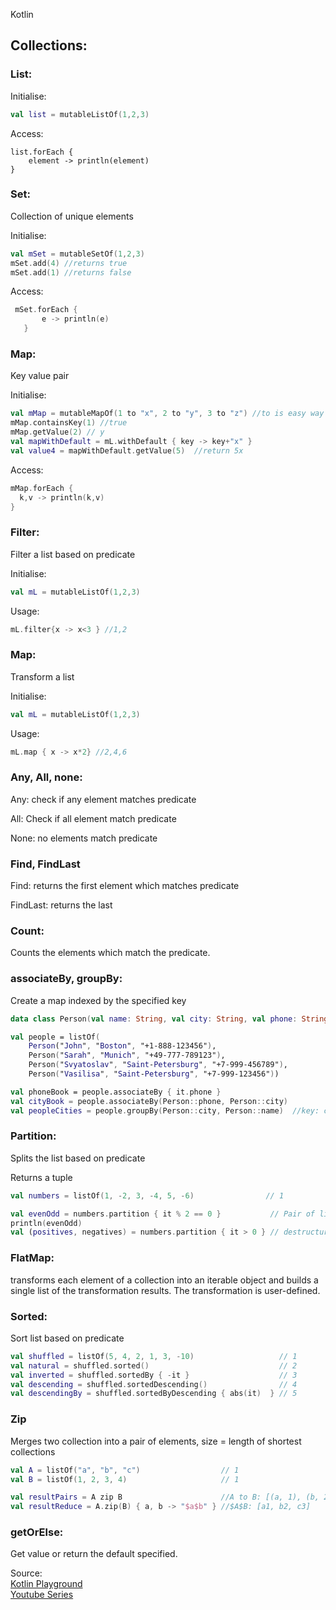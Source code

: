 Kotlin

## Collections:

### List:

Initialise:

```kotlin
val list = mutableListOf(1,2,3)
```

Access:

```
list.forEach {
	element -> println(element)
}
```



### Set:

Collection of unique elements

Initialise:

```kotlin
val mSet = mutableSetOf(1,2,3)
mSet.add(4) //returns true
mSet.add(1) //returns false
```

Access:

```kotlin
 mSet.forEach {
       e -> println(e)
   }
```



### Map:

Key value pair

Initialise:

```kotlin
val mMap = mutableMapOf(1 to "x", 2 to "y", 3 to "z") //to is easy way to map element
mMap.containsKey(1) //true
mMap.getValue(2) // y
val mapWithDefault = mL.withDefault { key -> key+"x" }
val value4 = mapWithDefault.getValue(5)  //return 5x
```

Access:

```kotlin
mMap.forEach {
  k,v -> println(k,v)
}
```



### Filter:

Filter a list based on predicate

Initialise:

```kotlin
val mL = mutableListOf(1,2,3)
```

Usage:

```kotlin
mL.filter{x -> x<3 } //1,2
```



### Map:

Transform a list

Initialise:

```kotlin
val mL = mutableListOf(1,2,3)
```

Usage:

```kotlin
mL.map { x -> x*2} //2,4,6

```



### Any, All, none:

Any: check if any element matches predicate

All: Check if all element match predicate

None: no elements match predicate



### Find, FindLast

Find: returns the first element which matches predicate

FindLast: returns the last



### Count:

Counts the elements which match the predicate.

### associateBy, groupBy:

Create a map indexed by the specified key 

```kotlin
data class Person(val name: String, val city: String, val phone: String) // 1

val people = listOf(                                                     // 2
    Person("John", "Boston", "+1-888-123456"),
    Person("Sarah", "Munich", "+49-777-789123"),
    Person("Svyatoslav", "Saint-Petersburg", "+7-999-456789"),
    Person("Vasilisa", "Saint-Petersburg", "+7-999-123456"))

val phoneBook = people.associateBy { it.phone }                          // map with phone as key and person object as value
val cityBook = people.associateBy(Person::phone, Person::city)           // phone is key and city is value
val peopleCities = people.groupBy(Person::city, Person::name)  //key: city, value = list of names
```



### Partition:

Splits the list based on predicate

Returns a tuple

```kotlin
val numbers = listOf(1, -2, 3, -4, 5, -6)                // 1

val evenOdd = numbers.partition { it % 2 == 0 }           // Pair of lists
println(evenOdd)
val (positives, negatives) = numbers.partition { it > 0 } // destructured
```



### FlatMap:

transforms each element of a collection into an iterable object and  builds a single list of the transformation results. The transformation  is user-defined. 

### Sorted:

Sort list based on predicate

```kotlin
val shuffled = listOf(5, 4, 2, 1, 3, -10)                   // 1
val natural = shuffled.sorted()                             // 2
val inverted = shuffled.sortedBy { -it }                    // 3
val descending = shuffled.sortedDescending()                // 4
val descendingBy = shuffled.sortedByDescending { abs(it)  } // 5
```



### Zip

Merges two collection into a pair of elements, size = length of shortest collections

```kotlin
val A = listOf("a", "b", "c")                  // 1
val B = listOf(1, 2, 3, 4)                     // 1

val resultPairs = A zip B                      //A to B: [(a, 1), (b, 2), (c, 3)]
val resultReduce = A.zip(B) { a, b -> "$a$b" } //$A$B: [a1, b2, c3]


```



### getOrElse:

Get value or return the default specified.


Source:  
[Kotlin Playground](https://play.kotlinlang.org/byExample/05_Collections/)  
[Youtube Series](https://www.youtube.com/playlist?list=PLMZ2RODGNLRKIDSJlSVygPsi5bru4jk4g)